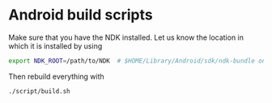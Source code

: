 # Android build scripts

Make sure that you have the NDK installed. Let us know the location
in which it is installed by using

```sh
export NDK_ROOT=/path/to/NDK  # $HOME/Library/Android/sdk/ndk-bundle on macOS
```

Then rebuild everything with

```
./script/build.sh
```

